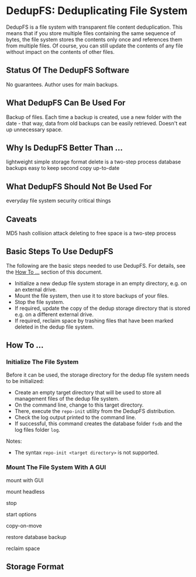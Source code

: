 # DedupFS: Deduplicating File System

DedupFS is a file system with transparent file content deduplication. This means that if you store multiple files containing the same sequence of bytes, the file system stores the contents only once and references them from multiple files. Of course, you can still update the contents of any file without impact on the contents of other files.

## Status Of The DedupFS Software

No guarantees. Author uses for main backups.

## What DedupFS Can Be Used For

Backup of files. Each time a backup is created, use a new folder with the date - that way, data from old backups can be easily retrieved. Doesn't eat up unnecessary space.

## Why Is DedupFS Better Than ...

lightweight
simple storage format
delete is a two-step process
database backups
easy to keep second copy up-to-date

## What DedupFS Should Not Be Used For

everyday file system
security critical things

## Caveats

MD5 hash collision attack
deleting to free space is a two-step process

## Basic Steps To Use DedupFS

The following are the basic steps needed to use DedupFS. For details, see the [How To ...](#how-to-) section of this document.

* Initialize a new dedup file system storage in an empty directory, e.g. on an external drive.
* Mount the file system, then use it to store backups of your files.
* Stop the file system.
* If required, update the copy of the dedup storage directory that is stored e.g. on a different external drive.
* If required, reclaim space by trashing files that have been marked deleted in the dedup file system.

## How To ...

### Initialize The File System

Before it can be used, the storage directory for the dedup file system needs to be initialized:

* Create an empty target directory that will be used to store all management files of the dedup file system.
* On the command line, change to this target directory.
* There, execute the `repo-init` utility from the DedupFS distribution.
* Check the log output printed to the command line.
* If successful, this command creates the database folder `fsdb` and the log files folder `log`.

Notes:

* The syntax `repo-init <target directory>` is not supported.

### Mount The File System With A GUI

mount with GUI

mount headless

stop

start options

copy-on-move

restore database backup

reclaim space

## Storage Format


